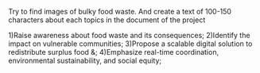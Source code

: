 Try to find images of bulky food waste.
And create a text of 100-150 characters about each topics in the document of the project


1)Raise awareness about food waste and its consequences;
2)Identify the impact on vulnerable communities;
3)Propose a scalable digital solution to redistribute surplus food &;
4)Emphasize real-time coordination, environmental sustainability, and social equity;

